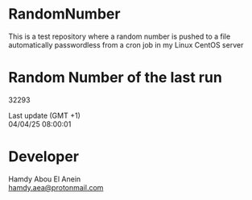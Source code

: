 # RandomNumber    
This is a test repository where a random number is pushed to a file automatically passwordless from a cron job in my Linux CentOS server    
# Random Number of the last run   
32293
      
Last update (GMT +1)    
04/04/25 08:00:01
# Developer    
Hamdy Abou El Anein   
hamdy.aea@protonmail.com
